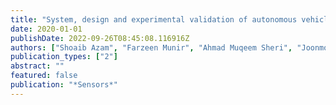 ```yaml
---
title: "System, design and experimental validation of autonomous vehicle in an unconstrained environment"
date: 2020-01-01
publishDate: 2022-09-26T08:45:08.116916Z
authors: ["Shoaib Azam", "Farzeen Munir", "Ahmad Muqeem Sheri", "Joonmo Kim", "Moongu Jeon"]
publication_types: ["2"]
abstract: ""
featured: false
publication: "*Sensors*"
---
```


